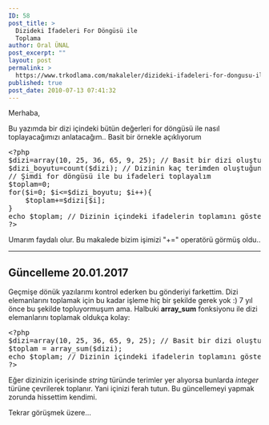 ```yaml
---
ID: 58
post_title: >
  Dizideki İfadeleri For Döngüsü ile
  Toplama
author: Oral ÜNAL
post_excerpt: ""
layout: post
permalink: >
  https://www.trkodlama.com/makaleler/dizideki-ifadeleri-for-dongusu-ile-toplama-58.html
published: true
post_date: 2010-07-13 07:41:32
---
```

Merhaba,

Bu yazımda bir dizi içindeki bütün değerleri for döngüsü ile nasıl toplayacağımızı anlatacağım.. Basit bir örnekle açıklıyorum
<pre class="prettyprint lang-php" data-start-line="1" data-visibility="visible" data-highlight="" data-caption="">&lt;?php
$dizi=array(10, 25, 36, 65, 9, 25); // Basit bir dizi oluşturduk..
$dizi_boyutu=count($dizi); // Dizinin kaç terimden oluştuğunu saydık..
// Şimdi for döngüsü ile bu ifadeleri toplayalım
$toplam=0;
for($i=0; $i&lt;=$dizi_boyutu; $i++){
    $toplam+=$dizi[$i];
}
echo $toplam; // Dizinin içindeki ifadelerin toplamını gösterir...
?&gt;</pre>
Umarım faydalı olur. Bu makalede bizim işimizi "+=" operatörü görmüş oldu..

<hr />

<h2>Güncelleme 20.01.2017</h2>
Geçmişe dönük yazılarımı kontrol ederken bu gönderiyi farkettim. Dizi elemanlarını toplamak için bu kadar işleme hiç bir şekilde gerek yok :) 7 yıl önce bu şekilde topluyormuşum ama. Halbuki <strong>array_sum</strong> fonksiyonu ile dizi elemanlarını toplamak oldukça kolay:
<pre class="prettyprint lang-php" data-start-line="1" data-visibility="visible" data-highlight="" data-caption="">&lt;?php
$dizi=array(10, 25, 36, 65, 9, 25); // Basit bir dizi oluşturduk..
$toplam = array_sum($dizi);
echo $toplam; // Dizinin içindeki ifadelerin toplamını gösterir...
?&gt;</pre>
Eğer dizinizin içerisinde <em>string </em>türünde terimler yer alıyorsa bunlarda <em>integer</em> türüne çevrilerek toplanır. Yani içinizi ferah tutun. Bu güncellemeyi yapmak zorunda hissettim kendimi.

Tekrar görüşmek üzere...